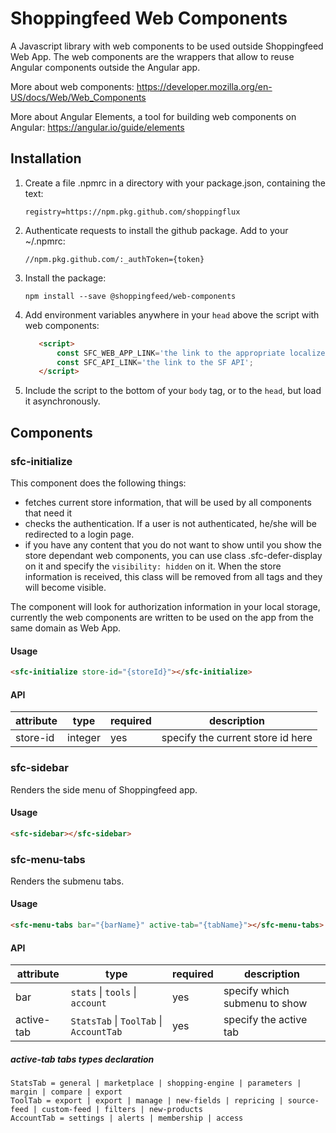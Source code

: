 # Shoppingfeed Web Components

A Javascript library with web components to be used outside Shoppingfeed Web App.
The web components are the wrappers that allow to reuse Angular components outside the Angular app.

More about web components:
https://developer.mozilla.org/en-US/docs/Web/Web_Components

More about Angular Elements, a tool for building web components on Angular:
https://angular.io/guide/elements

## Installation

1. Create a file .npmrc in a directory with your package.json, containing the text:
    ```
    registry=https://npm.pkg.github.com/shoppingflux
    ```
1. Authenticate requests to install the github package. Add to your ~/.npmrc:
    ```
    //npm.pkg.github.com/:_authToken={token}
    ```
1. Install the package:
    ```
    npm install --save @shoppingfeed/web-components
    ```
1. Add environment variables anywhere in your `head` above the script with web components:
    ```html
       <script>
           const SFC_WEB_APP_LINK='the link to the appropriate localized version of web app';
           const SFC_API_LINK='the link to the SF API';
       </script>
    ```
1. Include the script to the bottom of your `body` tag, or to the `head`, but load it asynchronously.   

## Components

### sfc-initialize

This component does the following things:
- fetches current store information, that will be used by all components that need it
- checks the authentication. If a user is not authenticated, he/she will be redirected to a login page.
- if you have any content that you do not want to show until you show the store dependant web components, you can use class .sfc-defer-display on it and specify the `visibility: hidden` on it. When the store information is received, this class will be removed from all tags and they will become visible.

The component will look for authorization information in your local storage, currently the web components are written to be used on the app from the same domain as Web App.

#### Usage

```html
<sfc-initialize store-id="{storeId}"></sfc-initialize>
```

#### API
| attribute | type | required | description |
| ---- | ---- | ---- | ---- | 
| store-id | integer | yes | specify the current store id here

### sfc-sidebar

Renders the side menu of Shoppingfeed app.

#### Usage

```html
<sfc-sidebar></sfc-sidebar>
```

### sfc-menu-tabs
Renders the submenu tabs.

#### Usage

```html
<sfc-menu-tabs bar="{barName}" active-tab="{tabName}"></sfc-menu-tabs>
```

#### API
| attribute | type | required | description |
| ---- | ---- | ---- | ---- | 
| bar | `stats` &#124; `tools` &#124; `account` | yes | specify which submenu to show |
| active-tab | `StatsTab` &#124; `ToolTab` &#124; `AccountTab` | yes | specify the active tab |

##### active-tab tabs types declaration
```
StatsTab = general | marketplace | shopping-engine | parameters | margin | compare | export
ToolTab = export | export | manage | new-fields | repricing | source-feed | custom-feed | filters | new-products
AccountTab = settings | alerts | membership | access
```
